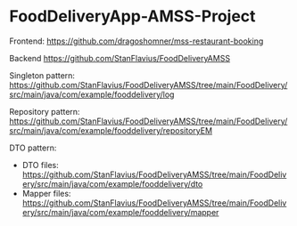 # FoodDeliveryApp-AMSS-Project

Frontend:
https://github.com/dragoshomner/mss-restaurant-booking

Backend
https://github.com/StanFlavius/FoodDeliveryAMSS

Singleton pattern:
https://github.com/StanFlavius/FoodDeliveryAMSS/tree/main/FoodDelivery/src/main/java/com/example/fooddelivery/log

Repository pattern:
https://github.com/StanFlavius/FoodDeliveryAMSS/tree/main/FoodDelivery/src/main/java/com/example/fooddelivery/repositoryEM

DTO pattern:
  - DTO files: https://github.com/StanFlavius/FoodDeliveryAMSS/tree/main/FoodDelivery/src/main/java/com/example/fooddelivery/dto
  - Mapper files: https://github.com/StanFlavius/FoodDeliveryAMSS/tree/main/FoodDelivery/src/main/java/com/example/fooddelivery/mapper
